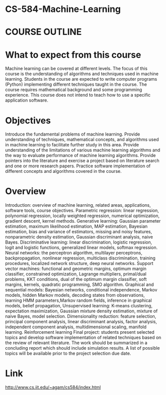 # CS-584-Machine-Learning

# COURSE OUTLINE

# What to expect from this course

Machine learning can be covered at different levels. The focus of this course is the understanding of algorithms and techniques used in machine learning. Students in the course are expected to write computer programs (Python) implementing different techniques taught in the course. The course requires mathematical background and some programming experience. This course does not intend to teach how to use a specific application software.



# Objectives

Introduce the fundamental problems of machine learning.
Provide understanding of techniques, mathematical concepts, and algorithms used in machine learning to facilitate further study in this area.
Provide understanding of the limitations of various machine learning algorithms and the way to evaluate performance of machine learning algorithms.
Provide pointers into the literature and exercise a project based on literature search and one or more research papers.
Practice software implementation of different concepts and algorithms covered in the course.


# Overview

Introduction: overview of machine learning, related areas, applications, software tools, course objectives.
Parametric regression: linear regression, polynomial regression, locally weighted regression, numerical optimization, gradient descent, kernel methods.
Generative learning: Gaussian parameter estimation, maximum likelihood estimation, MAP estimation, Bayesian estimation, bias and variance of estimators, missing and noisy features, nonparametric density estimation, Gaussian discriminant analysis, naive Bayes.
Discriminative learning: linear discrimination, logistic regression, logit and logistic functions, generalized linear models, softmax regression.
Neural networks: the perceptron algorithm, multilayer perceptrons, backpropagation, nonlinear regression, multiclass discrimination, training procedures, localized network structure, deep neural networks.
Support vector machines: functional and geometric margins, optimum margin classifier, constrained optimization, Lagrange multipliers, primal/dual problems, KKT conditions, dual of the optimum margin classifier, soft margins, kernels, quadratic programming, SMO algorithm.
Graphical and sequential models: Bayesian networks, conditional independence, Markov models, hidden Markov models, decoding states from observations, learning HMM parameters,Markov random fields, inference in graphical models, belief propagation,
Unsupervised learning: K-means clustering, expectation maximization, Gaussian mixture density estimation, mixture of naive Bayes, model selection.
Dimensionality reduction: feature selection, principal component analysis, linear discriminant analysis, factor analysis, independent component analysis, multidimensional scaling, manifold learning.
Reinforcement learning
Final project: students present selected topics and develop software implementation of related techniques based on the review of relevant literature. The work should be summarized in a concluding report which should include simulation results. A list of possible topics will be available prior to the project selection due date.


# Link 
http://www.cs.iit.edu/~agam/cs584/index.html
